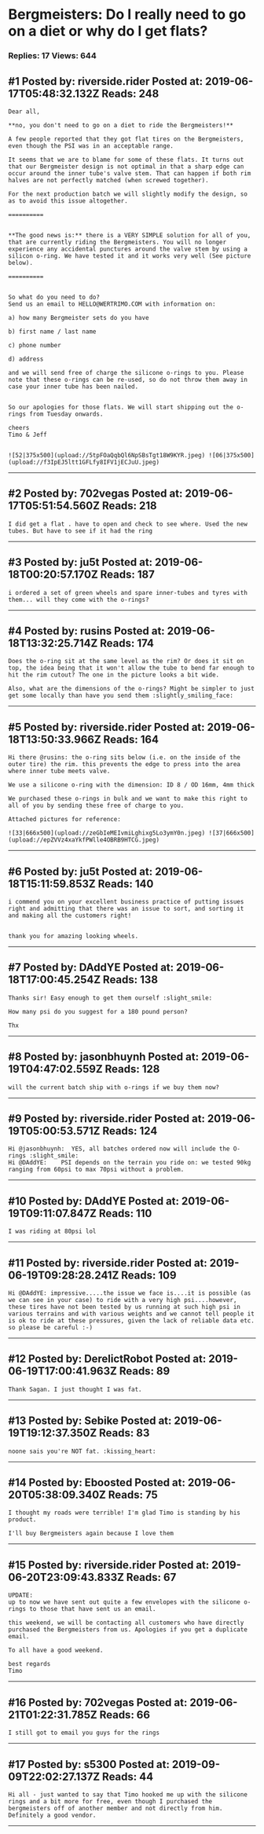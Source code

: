 # Bergmeisters: Do I really need to go on a diet or why do I get flats?

### Replies: 17 Views: 644

## \#1 Posted by: riverside.rider Posted at: 2019-06-17T05:48:32.132Z Reads: 248

```
Dear all,

**no, you don't need to go on a diet to ride the Bergmeisters!**

A few people reported that they got flat tires on the Bergmeisters, even though the PSI was in an acceptable range.

It seems that we are to blame for some of these flats. It turns out that our Bergmeister design is not optimal in that a sharp edge can occur around the inner tube's valve stem. That can happen if both rim halves are not perfectly matched (when screwed together).

For the next production batch we will slightly modify the design, so as to avoid this issue altogether. 

==========


**The good news is:** there is a VERY SIMPLE solution for all of you, that are currently riding the Bergmeisters. You will no longer experience any accidental punctures around the valve stem by using a silicon o-ring. We have tested it and it works very well (See picture below).

==========


So what do you need to do?
Send us an email to HELLO@WERTRIMO.COM with information on:

a) how many Bergmeister sets do you have

b) first name / last name

c) phone number

d) address

and we will send free of charge the silicone o-rings to you. Please note that these o-rings can be re-used, so do not throw them away in case your inner tube has been nailed.


So our apologies for those flats. We will start shipping out the o-rings from Tuesday onwards.

cheers
Timo & Jeff


![52|375x500](upload://5tpFOaQqbQl6NpSBsTgt18W9KYR.jpeg) ![06|375x500](upload://f3IpEJ5ltt1GFLfy8IFV1jECJuU.jpeg)
```

---
## \#2 Posted by: 702vegas Posted at: 2019-06-17T05:51:54.560Z Reads: 218

```
I did get a flat . have to open and check to see where. Used the new tubes. But have to see if it had the ring
```

---
## \#3 Posted by: ju5t Posted at: 2019-06-18T00:20:57.170Z Reads: 187

```
i ordered a set of green wheels and spare inner-tubes and tyres with them... will they come with the o-rings?
```

---
## \#4 Posted by: rusins Posted at: 2019-06-18T13:32:25.714Z Reads: 174

```
Does the o-ring sit at the same level as the rim? Or does it sit on top, the idea being that it won't allow the tube to bend far enough to hit the rim cutout? The one in the picture looks a bit wide.

Also, what are the dimensions of the o-rings? Might be simpler to just get some locally than have you send them :slightly_smiling_face:
```

---
## \#5 Posted by: riverside.rider Posted at: 2019-06-18T13:50:33.966Z Reads: 164

```
Hi there @rusins: the o-ring sits below (i.e. on the inside of the outer tire) the rim. this prevents the edge to press into the area where inner tube meets valve. 

We use a silicone o-ring with the dimension: ID 8 / OD 16mm, 4mm thick

We purchased these o-rings in bulk and we want to make this right to all of you by sending these free of charge to you. 

Attached pictures for reference:

![33|666x500](upload://zeGbIeMEIvmiLghixg5Lo3ymY0n.jpeg) ![37|666x500](upload://epZVVz4xaYkfPWlle4OBRB9HTCG.jpeg)
```

---
## \#6 Posted by: ju5t Posted at: 2019-06-18T15:11:59.853Z Reads: 140

```
i commend you on your excellent business practice of putting issues right and admitting that there was an issue to sort, and sorting it and making all the customers right!


thank you for amazing looking wheels.
```

---
## \#7 Posted by: DAddYE Posted at: 2019-06-18T17:00:45.254Z Reads: 138

```
Thanks sir! Easy enough to get them ourself :slight_smile:

How many psi do you suggest for a 180 pound person?

Thx
```

---
## \#8 Posted by: jasonbhuynh Posted at: 2019-06-19T04:47:02.559Z Reads: 128

```
will the current batch ship with o-rings if we buy them now?
```

---
## \#9 Posted by: riverside.rider Posted at: 2019-06-19T05:00:53.571Z Reads: 124

```
Hi @jasonbhuynh:  YES, all batches ordered now will include the O-rings :slight_smile:
Hi @DAddYE:    PSI depends on the terrain you ride on: we tested 90kg ranging from 60psi to max 70psi without a problem.
```

---
## \#10 Posted by: DAddYE Posted at: 2019-06-19T09:11:07.847Z Reads: 110

```
I was riding at 80psi lol
```

---
## \#11 Posted by: riverside.rider Posted at: 2019-06-19T09:28:28.241Z Reads: 109

```
Hi @DAddYE: impressive.....the issue we face is....it is possible (as we can see in your case) to ride with a very high psi....however, these tires have not been tested by us running at such high psi in various terrains and with various weights and we cannot tell people it is ok to ride at these pressures, given the lack of reliable data etc. so please be careful :-)
```

---
## \#12 Posted by: DerelictRobot Posted at: 2019-06-19T17:00:41.963Z Reads: 89

```
Thank Sagan. I just thought I was fat.
```

---
## \#13 Posted by: Sebike Posted at: 2019-06-19T19:12:37.350Z Reads: 83

```
noone sais you're NOT fat. :kissing_heart:
```

---
## \#14 Posted by: Eboosted Posted at: 2019-06-20T05:38:09.340Z Reads: 75

```
I thought my roads were terrible! I'm glad Timo is standing by his product.

I'll buy Bergmeisters again because I love them
```

---
## \#15 Posted by: riverside.rider Posted at: 2019-06-20T23:09:43.833Z Reads: 67

```
UPDATE:
up to now we have sent out quite a few envelopes with the silicone o-rings to those that have sent us an email.

this weekend, we will be contacting all customers who have directly purchased the Bergmeisters from us. Apologies if you get a duplicate email.

To all have a good weekend.

best regards
Timo
```

---
## \#16 Posted by: 702vegas Posted at: 2019-06-21T01:22:31.785Z Reads: 66

```
I still got to email you guys for the rings
```

---
## \#17 Posted by: s5300 Posted at: 2019-09-09T22:02:27.137Z Reads: 44

```
Hi all - just wanted to say that Timo hooked me up with the silicone rings and a bit more for free, even though I purchased the bergmeisters off of another member and not directly from him. Definitely a good vendor.
```

---
